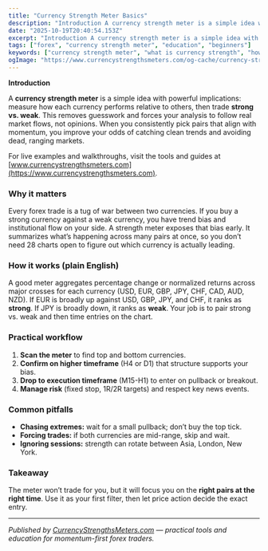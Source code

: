 ```yaml
---
title: "Currency Strength Meter Basics"
description: "Introduction A currency strength meter is a simple idea with powerful implications: measure how each currency performs relative to others, then t..."
date: "2025-10-19T20:40:54.153Z"
excerpt: "Introduction A currency strength meter is a simple idea with powerful implications: measure how each currency performs relative to others, then trade strong vs. weak. This removes guesswork and forces your analysis to follow real market flows, not opinions. When you consistently pick pairs that align with momentum, you improve..."
tags: ["forex", "currency strength meter", "education", "beginners"]
keywords: ["currency strength meter", "what is currency strength", "how currency strength works", "forex beginner guide", "strong vs weak currencies", "pair selection forex", "momentum trading"]
ogImage: "https://www.currencystrengthsmeters.com/og-cache/currency-strength-meter-basics.jpg"
---
```

**Introduction**

A **currency strength meter** is a simple idea with powerful implications: measure how each currency performs relative to others, then trade **strong vs. weak**. This removes guesswork and forces your analysis to follow real market flows, not opinions. When you consistently pick pairs that align with momentum, you improve your odds of catching clean trends and avoiding dead, ranging markets.

For live examples and walkthroughs, visit the tools and guides at [www.currencystrengthsmeters.com](https://www.currencystrengthsmeters.com).

### Why it matters

Every forex trade is a tug of war between two currencies. If you buy a strong currency against a weak currency, you have trend bias and institutional flow on your side. A strength meter exposes that bias early. It summarizes what’s happening across many pairs at once, so you don’t need 28 charts open to figure out which currency is actually leading.

### How it works (plain English)

A good meter aggregates percentage change or normalized returns across major crosses for each currency (USD, EUR, GBP, JPY, CHF, CAD, AUD, NZD). If EUR is broadly up against USD, GBP, JPY, and CHF, it ranks as **strong**. If JPY is broadly down, it ranks as **weak**. Your job is to pair strong vs. weak and then time entries on the chart.

### Practical workflow

1. **Scan the meter** to find top and bottom currencies.  
2. **Confirm on higher timeframe** (H4 or D1) that structure supports your bias.  
3. **Drop to execution timeframe** (M15-H1) to enter on pullback or breakout.  
4. **Manage risk** (fixed stop, 1R/2R targets) and respect key news events.

### Common pitfalls

- **Chasing extremes:** wait for a small pullback; don’t buy the top tick.  
- **Forcing trades:** if both currencies are mid-range, skip and wait.  
- **Ignoring sessions:** strength can rotate between Asia, London, New York.

### Takeaway

The meter won’t trade for you, but it will focus you on the **right pairs at the right time**. Use it as your first filter, then let price action decide the exact entry.

---

*Published by [CurrencyStrengthsMeters.com](https://www.currencystrengthsmeters.com) — practical tools and education for momentum-first forex traders.*
